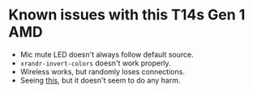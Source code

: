 # Known issues with this T14s Gen 1 AMD

- Mic mute LED doesn't always follow default source.
- `xrandr-invert-colors` doesn't work properly.
- Wireless works, but randomly loses connections.
- Seeing [this](https://forums.lenovo.com/t5/Other-Linux-Discussions/I2C-error-after-upgrading-ThinkPad-T14-AMD-to-1-36-BIOS/m-p/5119910), but it doesn't seem to do any harm.
